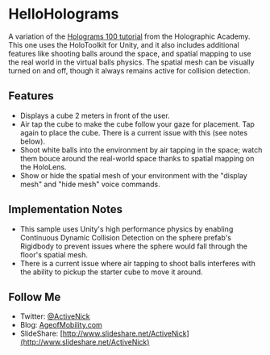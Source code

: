 # HelloHolograms
A variation of the [Holograms 100 tutorial](https://developer.microsoft.com/en-us/windows/holographic/holograms_100) from the Holographic Academy. This one uses the HoloToolkit for Unity, and it also includes additional features like shooting balls around the space, and spatial mapping to use the real world in the virtual balls physics. The spatial mesh can be visually turned on and off, though it always remains active for collision detection.

## Features
* Displays a cube 2 meters in front of the user.
* Air tap the cube to make the cube follow your gaze for placement. Tap again to place the cube. There is a current issue with this (see notes below).
* Shoot white balls into the environment by air tapping in the space; watch them bouce around the real-world space thanks to spatial mapping on the HoloLens.
* Show or hide the spatial mesh of your environment with the "display mesh" and "hide mesh" voice commands.

## Implementation Notes
* This sample uses Unity's high performance physics by enabling Continuous Dynamic Collision Detection on the sphere prefab's Rigidbody to prevent issues where the sphere would fall through the floor's spatial mesh.
* There is a current issue where air tapping to shoot balls interferes with the ability to pickup the starter cube  to move it around.

## Follow Me
* Twitter: [@ActiveNick](http://twitter.com/ActiveNick)
* Blog: [AgeofMobility.com](http://AgeofMobility.com)
* SlideShare: [http://www.slideshare.net/ActiveNick](http://www.slideshare.net/ActiveNick)
